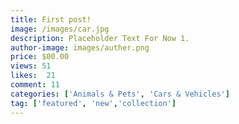 ```yaml
---
title: First post!
image: /images/car.jpg
description: Placeholder Text For Now 1.
author-image: images/auther.png
price: $00.00
views: 51
likes:  21
comment: 11
categories: ['Animals & Pets', 'Cars & Vehicles']
tag: ['featured', 'new','collection']
---
```

